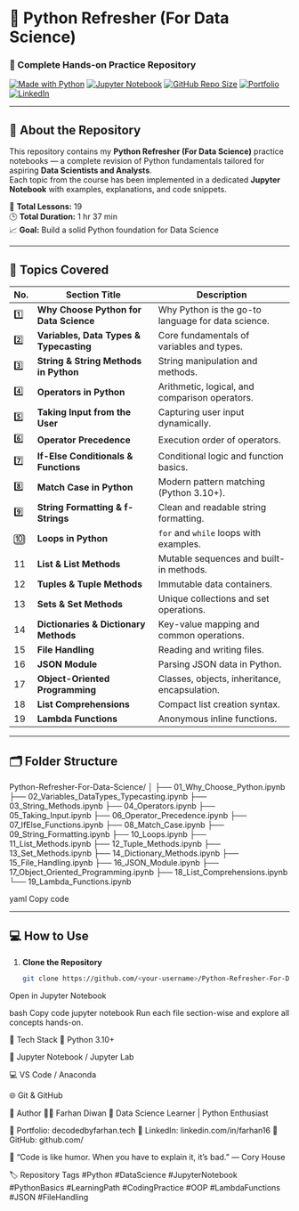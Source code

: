 # 🐍 Python Refresher (For Data Science)

### 🚀 Complete Hands-on Practice Repository

[![Made with Python](https://img.shields.io/badge/Made%20with-Python-3776AB?logo=python&logoColor=white)](https://www.python.org/)
[![Jupyter Notebook](https://img.shields.io/badge/Uses-Jupyter%20Notebook-F37626?logo=jupyter&logoColor=white)](https://jupyter.org/)
[![GitHub Repo Size](https://img.shields.io/github/repo-size/<your-username>/Python-Refresher-For-Data-Science?color=brightgreen)](https://github.com/<your-username>/Python-Refresher-For-Data-Science)
[![Portfolio](https://img.shields.io/badge/Visit-My%20Portfolio-blue?style=flat&logo=firefox)](http://decodedbyfarhan.tech/)
[![LinkedIn](https://img.shields.io/badge/LinkedIn-Farhan%20Diwan-blue?style=flat&logo=linkedin)](https://www.linkedin.com/in/farhan16/)

---

## 📘 About the Repository

This repository contains my **Python Refresher (For Data Science)** practice notebooks — a complete revision of Python fundamentals tailored for aspiring **Data Scientists and Analysts**.  
Each topic from the course has been implemented in a dedicated **Jupyter Notebook** with examples, explanations, and code snippets.

🧠 **Total Lessons:** 19  
🕒 **Total Duration:** 1 hr 37 min  
📈 **Goal:** Build a solid Python foundation for Data Science

---

## 🧩 Topics Covered

| No. | Section Title | Description |
|-----|----------------|-------------|
| 1️⃣ | **Why Choose Python for Data Science** | Why Python is the go-to language for data science. |
| 2️⃣ | **Variables, Data Types & Typecasting** | Core fundamentals of variables and types. |
| 3️⃣ | **String & String Methods in Python** | String manipulation and methods. |
| 4️⃣ | **Operators in Python** | Arithmetic, logical, and comparison operators. |
| 5️⃣ | **Taking Input from the User** | Capturing user input dynamically. |
| 6️⃣ | **Operator Precedence** | Execution order of operators. |
| 7️⃣ | **If-Else Conditionals & Functions** | Conditional logic and function basics. |
| 8️⃣ | **Match Case in Python** | Modern pattern matching (Python 3.10+). |
| 9️⃣ | **String Formatting & f-Strings** | Clean and readable string formatting. |
| 🔟 | **Loops in Python** | `for` and `while` loops with examples. |
| 11 | **List & List Methods** | Mutable sequences and built-in methods. |
| 12 | **Tuples & Tuple Methods** | Immutable data containers. |
| 13 | **Sets & Set Methods** | Unique collections and set operations. |
| 14 | **Dictionaries & Dictionary Methods** | Key-value mapping and common operations. |
| 15 | **File Handling** | Reading and writing files. |
| 16 | **JSON Module** | Parsing JSON data in Python. |
| 17 | **Object-Oriented Programming** | Classes, objects, inheritance, encapsulation. |
| 18 | **List Comprehensions** | Compact list creation syntax. |
| 19 | **Lambda Functions** | Anonymous inline functions. |

---

## 🗂️ Folder Structure

Python-Refresher-For-Data-Science/
│
├── 01_Why_Choose_Python.ipynb
├── 02_Variables_DataTypes_Typecasting.ipynb
├── 03_String_Methods.ipynb
├── 04_Operators.ipynb
├── 05_Taking_Input.ipynb
├── 06_Operator_Precedence.ipynb
├── 07_IfElse_Functions.ipynb
├── 08_Match_Case.ipynb
├── 09_String_Formatting.ipynb
├── 10_Loops.ipynb
├── 11_List_Methods.ipynb
├── 12_Tuple_Methods.ipynb
├── 13_Set_Methods.ipynb
├── 14_Dictionary_Methods.ipynb
├── 15_File_Handling.ipynb
├── 16_JSON_Module.ipynb
├── 17_Object_Oriented_Programming.ipynb
├── 18_List_Comprehensions.ipynb
└── 19_Lambda_Functions.ipynb

yaml
Copy code

---

## 💻 How to Use

1. **Clone the Repository**

   ```bash
   git clone https://github.com/<your-username>/Python-Refresher-For-Data-Science.git
Open in Jupyter Notebook

bash
Copy code
jupyter notebook
Run each file section-wise and explore all concepts hands-on.

🧰 Tech Stack
🐍 Python 3.10+

📓 Jupyter Notebook / Jupyter Lab

💻 VS Code / Anaconda

🌐 Git & GitHub

🌟 Author
👨‍💻 Farhan Diwan
📍 Data Science Learner | Python Enthusiast

🔗 Portfolio: decodedbyfarhan.tech
💼 LinkedIn: linkedin.com/in/farhan16
🐙 GitHub: github.com/<your-username>

🧠 “Code is like humor. When you have to explain it, it’s bad.”
— Cory House

🏷️ Repository Tags
#Python #DataScience #JupyterNotebook #PythonBasics #LearningPath #CodingPractice #OOP #LambdaFunctions #JSON #FileHandling
